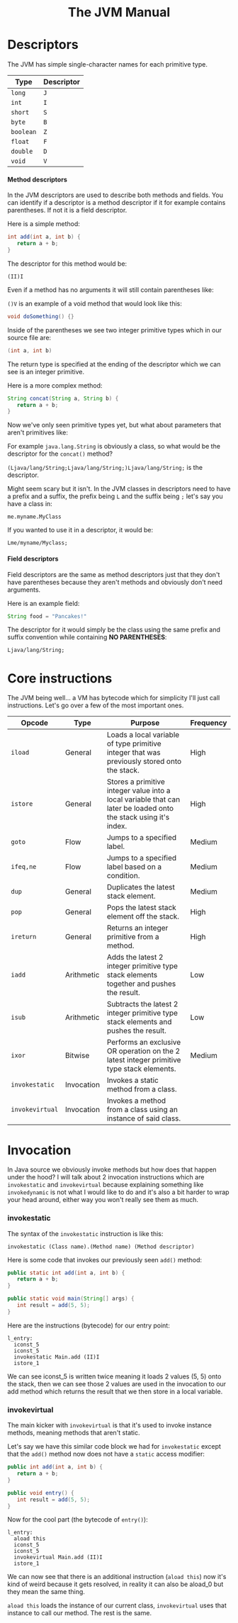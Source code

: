 <h1 align="center">The JVM Manual</h1>

# Descriptors

The JVM has simple single-character names for each primitive type.

| Type | Descriptor |
| ---- | ---- |
| `long` | `J` |
| `int` | `I` |
| `short` | `S` |
| `byte` | `B` |
| `boolean` | `Z` |
| `float` | `F` |
| `double` | `D` |
| `void` | `V` 

#### Method descriptors
In the JVM descriptors are used to describe both methods and fields.
You can identify if a descriptor is a method descriptor if it for example contains parentheses.
If not it is a field descriptor.

Here is a simple method:

```java
int add(int a, int b) {
   return a + b;
}
```

The descriptor for this method would be:

`(II)I`

Even if a method has no arguments it will still contain parentheses like:

`()V` is an example of a void method that would look like this:

```java
void doSomething() {}
```


Inside of the parentheses we see two integer primitive types which in our source file are:

```java
(int a, int b)
```

The return type is specified at the ending of the descriptor which we can see is an integer primitive.

Here is a more complex method:

```java
String concat(String a, String b) {
   return a + b;
}
```

Now we've only seen primitive types yet, but what about parameters that aren't primitives like:

For example `java.lang.String` is obviously a class, so what would be the descriptor for the `concat()` method?

`(Ljava/lang/String;Ljava/lang/String;)Ljava/lang/String;` is the descriptor.

Might seem scary but it isn't. In the JVM classes in descriptors need to have a prefix and a suffix,
the prefix being `L` and the suffix being `;` let's say you have a class in:

`me.myname.MyClass`

If you wanted to use it in a descriptor, it would be:

`Lme/myname/Myclass;`

#### Field descriptors
Field descriptors are the same as method descriptors just that they don't have parentheses because they aren't methods and obviously don't need arguments.

Here is an example field:

```java
String food = "Pancakes!"
```

The descriptor for it would simply be the class using the same prefix and suffix convention while containing **NO PARENTHESES**:

`Ljava/lang/String;`

# Core instructions

The JVM being well... a VM has bytecode which for simplicity I'll just call instructions.
Let's go over a few of the most important ones.

| Opcode | Type | Purpose | Frequency |
| ---- | ---- | ---- | ---- |
| `iload` | General | Loads a local variable of type primitive integer that was previously stored onto the stack. | High |
| `istore` | General | Stores a primitive integer value into a local variable that can later be loaded onto the stack using it's index. | High |
| `goto` | Flow | Jumps to a specified label. | Medium |
| `ifeq,ne` | Flow | Jumps to a specified label based on a condition. | Medium |
| `dup` | General | Duplicates the latest stack element. | Medium |
| `pop` | General | Pops the latest stack element off the stack. | High |
| `ireturn` | General | Returns an integer primitive from a method. | High |
| `iadd` | Arithmetic | Adds the latest 2 integer primitive type stack elements together and pushes the result. | Low |
| `isub` | Arithmetic | Subtracts the latest 2 integer primitive type stack elements and pushes the result. | Low |
| `ixor` | Bitwise | Performs an exclusive OR operation on the 2 latest integer primitive type stack elements. | Medium |
| `invokestatic` | Invocation | Invokes a static method from a class. |  |
| `invokevirtual` | Invocation | Invokes a method from a class using an instance of said class. |  |

# Invocation

In Java source we obviously invoke methods but how does that happen under the hood?
I will talk about 2 invocation instructions which are `invokestatic` and `invokevirtual` because explaining something like `invokedynamic` is not what I would like to do and it's also a bit harder to wrap your head around, either way you won't really see them as much.

### invokestatic

The syntax of the `invokestatic` instruction is like this:

```
invokestatic (Class name).(Method name) (Method descriptor)
```

Here is some code that invokes our previously seen `add()` method:

```java
public static int add(int a, int b) {
   return a + b;
}

public static void main(String[] args) {
   int result = add(5, 5);
}
```

Here are the instructions (bytecode) for our entry point:

```
l_entry:
  iconst_5
  iconst_5
  invokestatic Main.add (II)I
  istore_1
```

We can see iconst_5 is written twice meaning it loads 2 values (5, 5) onto the stack, then we can see those 2 values are used in the invocation to our add method which returns the result that we then store in a local variable.


### invokevirtual

The main kicker with `invokevirtual` is that it's used to invoke instance methods, meaning methods that aren't static.

Let's say we have this similar code block we had for `invokestatic` except that the `add()` method now does not have a `static` access modifier:

```java
public int add(int a, int b) {
   return a + b;
}

public void entry() {
   int result = add(5, 5);
}
```

Now for the cool part (the bytecode of `entry()`):

```
l_entry:
  aload this
  iconst_5
  iconst_5
  invokevirtual Main.add (II)I
  istore_1
```

We can now see that there is an additional instruction (`aload this`) now it's kind of weird because it gets resolved, in reality it can also be aload_0 but they mean the same thing.

`aload this` loads the instance of our current class, `invokevirtual` uses that instance to call our method. The rest is the same.
